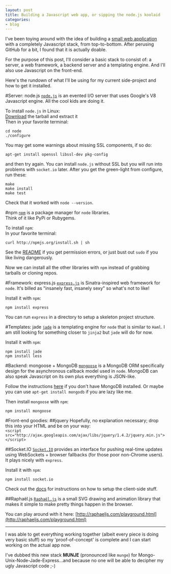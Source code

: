 ```yaml
---
layout: post
title: Building a Javascript web app, or sipping the node.js koolaid
categories:
- blog
---
```


I've been toying around with the idea of building a 
[small web application](http://swanson.github.com/blog/2010/10/31/weekly-noise-2-so-its-like-a-screensaver.html) 
with a completely Javascript stack, from top-to-bottom.  After perusing GitHub for a bit, 
I found that it is actually doable.  

For the purpose of this post, I'll consider a basic stack to consist of: a
server, a web framework, a backend server and a templating engine.  And I'll also
use Javascript on the front-end.

Here's the rundown of what I'll be using for my current side-project and how to 
get it installed.

#Server: node.js
[`node.js`](http://nodejs.org) is an evented I/O server that uses Google's V8 
Javascript engine.  All the cool kids are doing it.  

To install `node.js` in Linux:   
[Download](http://nodejs.org/#download) the tarball and extract it   
Then in your favorite terminal:  

    cd node
    ./configure
You may get some warnings about missing SSL components, if so do:  

    apt-get install openssl libssl-dev pkg-config   
and then try again.  You can install `node.js` without SSL but you will run 
into problems with `socket.io` later.  After you get the green-light from configure,
run these:

    make
    make install
    make test

Check that it worked with `node --version`.

#npm
[`npm`](http://npm.mape.me/) is a package manager for `node` libraries.  
Think of it like PyPi or Rubygems.

To install `npm`:   
In your favorite terminal:

    curl http://npmjs.org/install.sh | sh

See the [README](https://github.com/isaacs/npm/blob/master/README.md) if 
you get permission errors, or just bust out `sudo` if you like living 
dangerously.

Now we can install all the other libraries with `npm` instead of grabbing 
tarballs or cloning repos.

#Framework: express.js
[`express.js`](http://expressjs.com/) is Sinatra-inspired web framework 
for `node`.  It's billed as "insanely fast, insanely sexy" so what's 
not to like!

Install it with `npm`: 

    npm install express

You can run `express` in a directory to setup a skeleton project structure.

#Templates: jade
[`jade`](http://jade-lang.com/) is a templating engine for `node` that is 
similar to `Haml`. I am still looking for something closer to `jinja2` but 
`jade` will do for now.

Install it with `npm`:   

    npm install jade   
    npm install less

#Backend: mongoose + MongoDB
[`mongoose`](https://github.com/LearnBoost/mongoose) is a MongoDB ORM 
specifically design for the asynchronous callback model used in `node`. 
MongoDB can also speak Javascript on its own plus everything is JSON-like.

Follow the instructions [here](http://www.mongodb.org/display/DOCS/Quickstart+Unix) 
if you don't have MongoDB installed.  Or maybe you can use `apt-get install mongodb` 
if you are lazy like me.

Then install `mongoose` with `npm`:  

    npm install mongoose   


#Front-end goodies:
##jquery
Hopefully, no explanation necessary; drop this into your HTML and be on your way:  
`<script src="http://ajax.googleapis.com/ajax/libs/jquery/1.4.2/jquery.min.js"></script>`

##Socket.IO
[`Socket.IO`](http://socket.io) provides an interface for pushing real-time 
updates using WebSockets + browser fallbacks (for those poor non-Chrome users).
It plays nicely with `express`.

Install it with `npm`:   

    npm install socket.io

Check out the [docs](http://socket.io/) for instructions on how to setup the 
client-side stuff.


##Raphaël.js
[`Raphaël.js`](http://raphaeljs.com/) is a small SVG drawing and animation library
that makes it simple to make pretty things happen in the browser.

You can play around with it here: [http://raphaeljs.com/playground.html](http://raphaeljs.com/playground.html)

---

I was able to get everything working together (albeit every piece is doing very 
basic stuff) so my 'proof-of-concept' is complete and I can start working on the 
actual app now. 

I've dubbed this new stack **MUNJE** (pronounced like `munge`) for 
Mongo-Unix-Node-Jade-Express...and because no one will be able to decipher my 
ugly Javascript code ;-)
